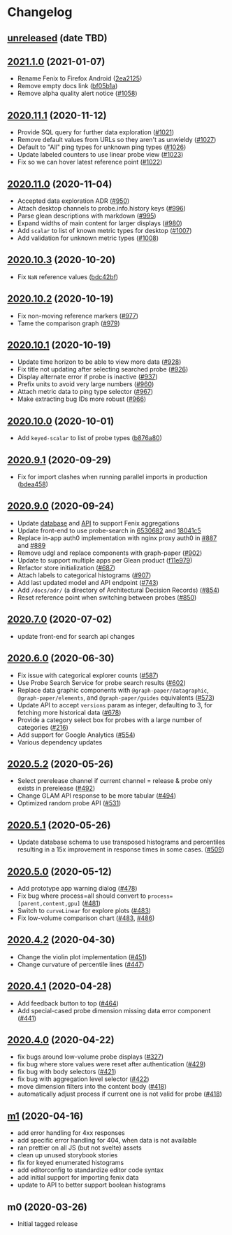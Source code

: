 # Changelog

## [unreleased](https://github.com/mozilla/glam/compare/2020.11.1...HEAD) (date TBD)

## [2021.1.0](https://github.com/mozilla/glam/compare/2020.11.1...2021.1.0) (2021-01-07)

- Rename Fenix to Firefox Android
  ([2ea2125](https://github.com/mozilla/glam/commit/2ea2125))
- Remove empty docs link
  ([bf05b1a](https://github.com/mozilla/glam/commit/bf05b1a))
- Remove alpha quality alert notice
  ([#1058](https://github.com/mozilla/glam/pull/1058))

## [2020.11.1](https://github.com/mozilla/glam/compare/2020.11.0...2020.11.1) (2020-11-12)

- Provide SQL query for further data exploration
  ([#1021](https://github.com/mozilla/glam/pull/1021))
- Remove default values from URLs so they aren't as unwieldy
  ([#1027](https://github.com/mozilla/glam/issues/1027))
- Default to "All" ping types for unknown ping types
  ([#1026](https://github.com/mozilla/glam/issues/1026))
- Update labeled counters to use linear probe view
  ([#1023](https://github.com/mozilla/glam/issues/1023))
- Fix so we can hover latest reference point
  ([#1022](https://github.com/mozilla/glam/issues/1022))

## [2020.11.0](https://github.com/mozilla/glam/compare/2020.10.3...2020.11.0) (2020-11-04)

- Accepted data exploration ADR
  ([#950](https://github.com/mozilla/glam/pull/950))
- Attach desktop channels to probe.info.history keys
  ([#996](https://github.com/mozilla/glam/pull/996))
- Parse glean descriptions with markdown
  ([#995](https://github.com/mozilla/glam/pull/995))
- Expand widths of main content for larger displays
  ([#980](https://github.com/mozilla/glam/pull/980))
- Add `scalar` to list of known metric types for desktop
  ([#1007](https://github.com/mozilla/glam/issues/1007))
- Add validation for unknown metric types
  ([#1008](https://github.com/mozilla/glam/issues/1008))

## [2020.10.3](https://github.com/mozilla/glam/compare/2020.10.2...2020.10.3) (2020-10-20)

- Fix `NaN` reference values
  ([bdc42bf](https://github.com/mozilla/glam/commit/bdc42bf3df6b746c6edfce9cad60b3d8094612a6))

## [2020.10.2](https://github.com/mozilla/glam/compare/2020.10.1...2020.10.2) (2020-10-19)

- Fix non-moving reference markers
  ([#977](https://github.com/mozilla/glam/issues/977))
- Tame the comparison graph ([#979](https://github.com/mozilla/glam/pull/979))

## [2020.10.1](https://github.com/mozilla/glam/compare/2020.10.0...2020.10.1) (2020-10-19)

- Update time horizon to be able to view more data
  ([#928](https://github.com/mozilla/glam/pull/928))
- Fix title not updating after selecting searched probe
  ([#926](https://github.com/mozilla/glam/issues/926))
- Display alternate error if probe is inactive
  ([#937](https://github.com/mozilla/glam/issues/937))
- Prefix units to avoid very large numbers
  ([#960](https://github.com/mozilla/glam/pull/960))
- Attach metric data to ping type selector
  ([#967](https://github.com/mozilla/glam/pull/967))
- Make extracting bug IDs more robust
  ([#966](https://github.com/mozilla/glam/pull/966))

## [2020.10.0](https://github.com/mozilla/glam/compare/2020.9.0...2020.10.0) (2020-10-01)

- Add `keyed-scalar` to list of probe types
  ([b876a80](https://github.com/mozilla/glam/commit/b876a80f9b627ecd9409781164e52f93b70d273e))

## [2020.9.1](https://github.com/mozilla/glam/compare/2020.9.0...2020.9.1) (2020-09-29)

- Fix for import clashes when running parallel imports in production
  ([bdea458](https://github.com/mozilla/glam/commit/bdea458f1217cd33866f5f296924d31d8caa266c))

## [2020.9.0](https://github.com/mozilla/glam/compare/2020.7.0...2020.9.0) (2020-09-24)

- Update
  [database](https://github.com/mozilla/glam/commit/9adef25f3e5a511a3a4b9f6ff6d54ef2d7afe942)
  and
  [API](https://github.com/mozilla/glam/commit/88d7980aea40b48192434ad9e10bb3e42819aad0)
  to support Fenix aggregations
- Update front-end to use probe-search in
  [6530682](https://github.com/mozilla/glam/commit/6530682dbb546c411d7b1082175507df40452c44)
  and
  [18041c5](https://github.com/mozilla/glam/commit/18041c59d7f911764bc0942264a0ac1e553c0592)
- Replace in-app auth0 implementation with nginx proxy auth0 in
  [#887](https://github.com/mozilla/glam/pull/887) and
  [#889](https://github.com/mozilla/glam/pull/889)
- Remove udgl and replace components with graph-paper
  ([#902](https://github.com/mozilla/glam/pull/902))
- Update to support multiple apps per Glean product
  ([f11e979](https://github.com/mozilla/glam/commit/f11e9793b4725d2bfc6ebd222d481555918b1c24))
- Refactor store initialization
  ([#687](https://github.com/mozilla/glam/issues/687))
- Attach labels to categorical histograms
  ([#907](https://github.com/mozilla/glam/pull/907))
- Add last updated model and API endpoint
  ([#743](https://github.com/mozilla/glam/pull/743))
- Add `/docs/adr/` (a directory of Architectural Decision Records)
  ([#854](https://github.com/mozilla/glam/pull/854/))
- Reset reference point when switching between probes
  ([#850](https://github.com/mozilla/glam/issues/850))

## [2020.7.0](https://github.com/mozilla/glam/compare/2020.6.0...2020.7.0) (2020-07-02)

- update front-end for search api changes

## [2020.6.0](https://github.com/mozilla/glam/compare/2020.5.2...2020.6.0) (2020-06-30)

- Fix issue with categorical explorer counts
  ([#587](https://github.com/mozilla/glam/pull/587))
- Use Probe Search Service for probe search results
  ([#602](https://github.com/mozilla/glam/pull/602))
- Replace data graphic components with `@graph-paper/datagraphic`,
  `@graph-paper/elements`, and `@graph-paper/guides` equivalents
  ([#573](https://github.com/mozilla/glam/pull/573))
- Update API to accept `versions` param as integer, defaulting to 3, for
  fetching more historical data
  ([#678](https://github.com/mozilla/glam/issues/678))
- Provide a category select box for probes with a large number of categories
  ([#216](https://github.com/mozilla/glam/issues/216))
- Add support for Google Analytics
  ([#554](https://github.com/mozilla/glam/issues/554))
- Various dependency updates

## [2020.5.2](https://github.com/mozilla/glam/compare/2020.5.1...2020.5.2) (2020-05-26)

- Select prerelease channel if current channel = release & probe only exists in
  prerelease ([#492](https://github.com/mozilla/glam/pull/492))
- Change GLAM API response to be more tabular
  ([#494](https://github.com/mozilla/glam/pull/494))
- Optimized random probe API ([#531](https://github.com/mozilla/glam/pull/531))

## [2020.5.1](https://github.com/mozilla/glam/compare/2020.5.0...2020.5.1) (2020-05-26)

- Update database schema to use transposed histograms and percentiles resulting
  in a 15x improvement in response times in some cases.
  ([#509](https://github.com/mozilla/glam/pull/509))

## [2020.5.0](https://github.com/mozilla/glam/compare/2020.4.2...2020.5.0) (2020-05-12)

- Add prototype app warning dialog
  ([#478](https://github.com/mozilla/glam/pull/478))
- Fix bug where process=all should convert to `process=[parent,content,gpu]`
  ([#481](https://github.com/mozilla/glam/pull/451))
- Switch to `curveLinear` for explore plots
  ([#483](https://github.com/mozilla/glam/pull/483/))
- Fix low-volume comparison chart
  ([#483](https://github.com/mozilla/glam/pull/483/),
  [#486](https://github.com/mozilla/glam/pull/486/))

## [2020.4.2](https://github.com/mozilla/glam/compare/2020.4.1...2020.4.2) (2020-04-30)

- Change the violin plot implementation
  ([#451](https://github.com/mozilla/glam/pull/451))
- Change curvature of percentile lines
  ([#447](https://github.com/mozilla/glam/pull/447))

## [2020.4.1](https://github.com/mozilla/glam/compare/2020.4.0...2020.4.1) (2020-04-28)

- Add feedback button to top ([#464](https://github.com/mozilla/glam/pull/464))
- Add special-cased probe dimension missing data error component
  ([#441](https://github.com/mozilla/glam/pull/441))

## [2020.4.0](https://github.com/mozilla/glam/compare/m1...2020.4.0) (2020-04-22)

- fix bugs around low-volume probe displays
  ([#327](https://github.com/mozilla/glam/issues/327))
- fix bug where store values were reset after authentication
  ([#429](https://github.com/mozilla/glam/pull/429))
- fix bug with body selectors ([#421](https://github.com/mozilla/glam/pull/421))
- fix bug with aggregation level selector
  ([#422](https://github.com/mozilla/glam/pull/422))
- move dimension filters into the content body
  ([#418](https://github.com/mozilla/glam/pull/418))
- automatically adjust process if current one is not valid for probe
  ([#418](https://github.com/mozilla/glam/pull/418))

## [m1](https://github.com/mozilla/glam/compare/m0...m1) (2020-04-16)

- add error handling for 4xx responses
- add specific error handling for 404, when data is not available
- ran prettier on all JS (but not svelte) assets
- clean up unused storybook stories
- fix for keyed enumerated histograms
- add editorconfig to standardize editor code syntax
- add initial support for importing fenix data
- update to API to better support boolean histograms

## m0 (2020-03-26)

- Initial tagged release
